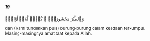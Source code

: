 ##### 19

<span class="ayah">وَٱلطَّيْرَ مَحْشُورَةًۭ ۖ كُلٌّۭ لَّهُۥٓ أَوَّابٌۭ</span>

<span class="ayah_translation">dan (Kami tundukkan pula) burung-burung dalam keadaan terkumpul. Masing-masingnya amat taat kepada Allah.</span>
